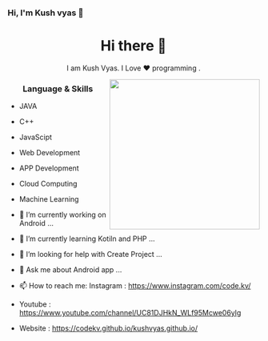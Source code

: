 ### Hi, I'm Kush vyas 👋

<h1 align="center"> Hi there 👋 </h1>
<p align="center"> I am Kush Vyas. I Love ❤️ programming . </p>
<img align="right" src="![67318248](https://user-images.githubusercontent.com/67318248/125184133-ec927800-e238-11eb-8d01-dbddb83f5cca.png)
" height="300" width="300">
<h3 align="center"> Language & Skills </h3>

- JAVA
- C++
- JavaScipt
- Web Development
- APP Development
- Cloud Computing
- Machine Learning


- 🔭 I’m currently working on Android   ...
- 🌱 I’m currently learning Kotiln and PHP ...
- 🤔 I’m looking for help with Create Project  ...
- 💬 Ask me about Android app  ...
- 📫 How to reach me: Instagram : https://www.instagram.com/code.kv/       
- Youtube   : https://www.youtube.com/channel/UC81DJHkN_WLf95Mcwe06ylg
- Website   : https://codekv.github.io/kushvyas.github.io/ 
 
